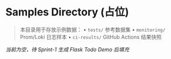# Samples Directory (占位)

> 本目录用于存放示例数据：
> • `tests/` 参考数据集
> • `monitoring/` Prom/Loki 日志样本
> • `ci-results/` GitHub Actions 结果快照

*当前为空，待 Sprint-1 生成 Flask Todo Demo 后填充* 